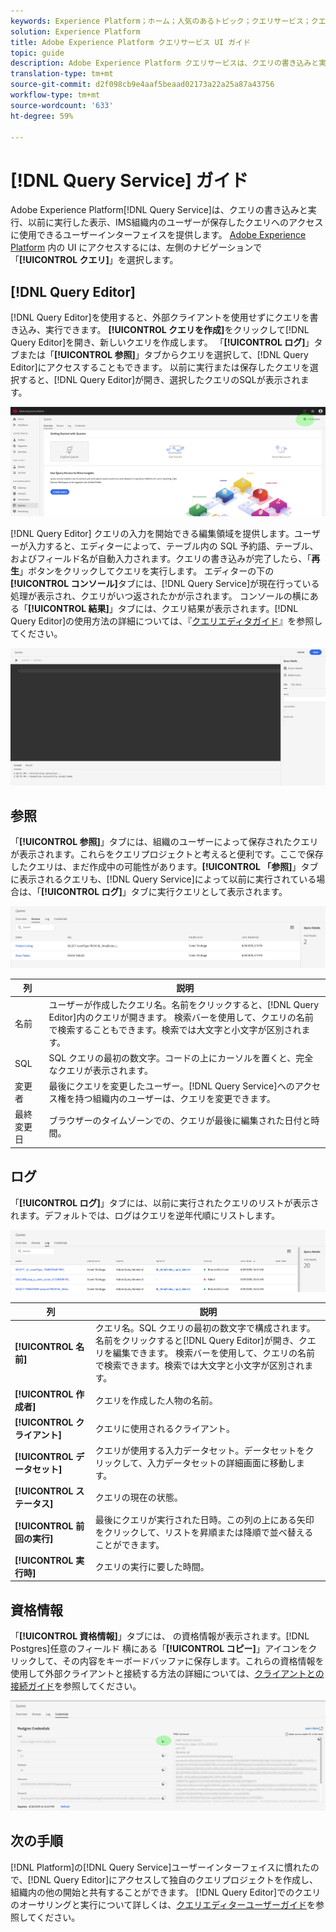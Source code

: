 ```yaml
---
keywords: Experience Platform；ホーム；人気のあるトピック；クエリサービス；クエリサービス；クエリ;クエリエディタ；クエリエディタ；クエリエディタ；
solution: Experience Platform
title: Adobe Experience Platform クエリサービス UI ガイド
topic: guide
description: Adobe Experience Platform クエリサービスは、クエリの書き込みと実行、以前に実行したクエリの表示、IMS 組織内のユーザーが保存したクエリへのアクセスに使用できるユーザーインターフェイスを提供します。
translation-type: tm+mt
source-git-commit: d2f098cb9e4aaf5beaad02173a22a25a87a43756
workflow-type: tm+mt
source-wordcount: '633'
ht-degree: 59%

---
```



# [!DNL Query Service] ガイド

Adobe Experience Platform[!DNL Query Service]は、クエリの書き込みと実行、以前に実行した表示、IMS組織内のユーザーが保存したクエリへのアクセスに使用できるユーザーインターフェイスを提供します。 [Adobe Experience Platform][platform-ui] 内の UI にアクセスするには、左側のナビゲーションで「**[!UICONTROL クエリ]**」を選択します。

## [!DNL Query Editor]

[!DNL Query Editor]を使用すると、外部クライアントを使用せずにクエリを書き込み、実行できます。 **[!UICONTROL クエリを作成]**&#x200B;をクリックして[!DNL Query Editor]を開き、新しいクエリを作成します。 「**[!UICONTROL ログ]**」タブまたは「**[!UICONTROL 参照]**」タブからクエリを選択して、[!DNL Query Editor]にアクセスすることもできます。 以前に実行または保存したクエリを選択すると、[!DNL Query Editor]が開き、選択したクエリのSQLが表示されます。

![画像](../images/queries/ui-overview/overview.png)

[!DNL Query Editor] クエリの入力を開始できる編集領域を提供します。ユーザーが入力すると、エディターによって、テーブル内の SQL 予約語、テーブル、およびフィールド名が自動入力されます。クエリの書き込みが完了したら、「**再生**」ボタンをクリックしてクエリを実行します。 エディターの下の&#x200B;**[!UICONTROL コンソール]**&#x200B;タブには、[!DNL Query Service]が現在行っている処理が表示され、クエリがいつ返されたかが示されます。 コンソールの横にある「**[!UICONTROL 結果]**」タブには、クエリ結果が表示されます。[!DNL Query Editor]の使用方法の詳細については、『[クエリエディタガイド][query-editor]』を参照してください。

![画像](../images/queries/ui-overview/query-editor.png)

## 参照

「**[!UICONTROL 参照]**」タブには、組織のユーザーによって保存されたクエリが表示されます。これらをクエリプロジェクトと考えると便利です。ここで保存したクエリは、まだ作成中の可能性があります。**[!UICONTROL 「参照]**」タブに表示されるクエリも、[!DNL Query Service]によって以前に実行されている場合は、「**[!UICONTROL ログ]**」タブに実行クエリとして表示されます。

![画像](../images/queries/ui-overview/browse.png)

| 列 | 説明 |
| --- | --- |
| 名前 | ユーザーが作成したクエリ名。名前をクリックすると、[!DNL Query Editor]内のクエリが開きます。 検索バーを使用して、クエリの名前で検索することもできます。検索では大文字と小文字が区別されます。 |
| SQL | SQL クエリの最初の数文字。コードの上にカーソルを置くと、完全なクエリが表示されます。 |
| 変更者 | 最後にクエリを変更したユーザー。[!DNL Query Service]へのアクセス権を持つ組織内のユーザーは、クエリを変更できます。 |
| 最終変更日 | ブラウザーのタイムゾーンでの、クエリが最後に編集された日付と時間。 |

## ログ

「**[!UICONTROL ログ]**」タブには、以前に実行されたクエリのリストが表示されます。デフォルトでは、ログはクエリを逆年代順にリストします。

![画像](../images/queries/ui-overview/log.png)

| 列 | 説明 |
| --- | --- |
| **[!UICONTROL 名前]** | クエリ名。SQL クエリの最初の数文字で構成されます。名前をクリックすると[!DNL Query Editor]が開き、クエリを編集できます。 検索バーを使用して、クエリの名前で検索できます。検索では大文字と小文字が区別されます。 |
| **[!UICONTROL 作成者]** | クエリを作成した人物の名前。 |
| **[!UICONTROL クライアント]** | クエリに使用されるクライアント。 |
| **[!UICONTROL データセット]** | クエリが使用する入力データセット。データセットをクリックして、入力データセットの詳細画面に移動します。 |
| **[!UICONTROL ステータス]** | クエリの現在の状態。 |
| **[!UICONTROL 前回の実行]** | 最後にクエリが実行された日時。この列の上にある矢印をクリックして、リストを昇順または降順で並べ替えることができます。 |
| **[!UICONTROL 実行時]** | クエリの実行に要した時間。 |

## 資格情報

「**[!UICONTROL 資格情報]**」タブには、 の資格情報が表示されます。[!DNL Postgres]任意のフィールド 横にある「**[!UICONTROL コピー]**」アイコンをクリックして、その内容をキーボードバッファに保存します。これらの資格情報を使用して外部クライアントと接続する方法の詳細については、[クライアントとの接続ガイド][connect-clients]を参照してください。

![画像](../images/queries/ui-overview/credentials.png)

## 次の手順

[!DNL Platform]の[!DNL Query Service]ユーザーインターフェイスに慣れたので、[!DNL Query Editor]にアクセスして独自のクエリプロジェクトを作成し、組織内の他の開始と共有することができます。 [!DNL Query Editor]でのクエリのオーサリングと実行について詳しくは、[クエリエディターユーザーガイド][query-editor]を参照してください。

[platform-ui]: https://platform.adobe.com
[query-editor]: user-guide.md
[connect-clients]: ../clients/overview.md

